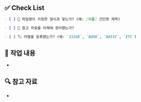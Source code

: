 ## ✅ Check List


```markdown
- [ ] 📌 파일명이 지정한 형식과 맞는가? (예: [이름] 간단한 제목)

- [ ] 📖 참고 자료를 아래에 정리했는가?

- [ ] 🏷️ 라벨을 등록했는가? (예: `ISSUE`, `BOOK`, `BASIC`, `ETC`)
```

## 📂 작업 내용

*

## 🔍 참고 자료
* 